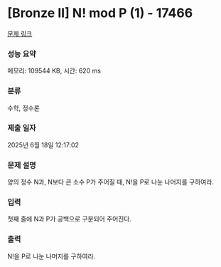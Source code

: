 # [Bronze II] N! mod P (1) - 17466 

[문제 링크](https://www.acmicpc.net/problem/17466) 

### 성능 요약

메모리: 109544 KB, 시간: 620 ms

### 분류

수학, 정수론

### 제출 일자

2025년 6월 18일 12:17:02

### 문제 설명

<p>양의 정수 N과, N보다 큰 소수 P가 주어질 때, N!을 P로 나눈 나머지를 구하여라.</p>

### 입력 

 <p>첫째 줄에 N과 P가 공백으로 구분되어 주어진다.</p>

### 출력 

 <p>N!을 P로 나눈 나머지를 구하여라.</p>

